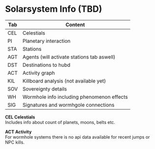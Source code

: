 # Solarsystem Info (TBD)

| Tab | Content |
|--|--|
| CEL| Celestials |
| PI | Planetary interaction |
| STA| Stations|
| AGT| Agents (will activate stations tab aswell)|
| DST| Destinations to hubd |
| ACT| Activity graph|
| KIL| Killboard analysis (not available yet) |
| SOV| Sovereignty details |
| WH | Wormhole info including phenomenon effects |
| SIG| Signatures and wormhgole connections |

**CEL Celestials**<br>
Includes info about count of planets, moons, belts etc.

**ACT Activity**<br>
For wormhole systems there is no api data available for recent jumps or NPC kills.
<!--stackedit_data:
eyJoaXN0b3J5IjpbLTIwMjE1NTI5NjUsLTEzOTE4NDQzOTIsLT
c1Mjc3MDA1OCwtNDk3MDgwOTExXX0=
-->